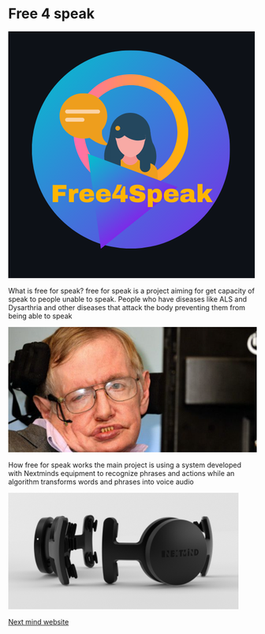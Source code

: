 # Free 4 speak

![Stephen hawking astrophysicist](https://github.com/LyeZinho/free4speak/blob/main/src/images/Free4SpeakTEXT.png)


What is free for speak?
free for speak is a project aiming for get capacity of speak
to people unable to speak.
People who have diseases like ALS and Dysarthria and other 
diseases that attack the body preventing them from being able to speak

![Stephen hawking astrophysicist](https://github.com/LyeZinho/free4speak/blob/main/src/images/stephenhawking.png)

How free for speak works 
the main project is using a system 
developed with Nextminds equipment to recognize phrases and actions 
while an algorithm transforms words and phrases into voice audio

![Nextmind](https://github.com/LyeZinho/free4speak/blob/main/src/images/nextminds.png)


[Next mind website](https://www.next-mind.com)

